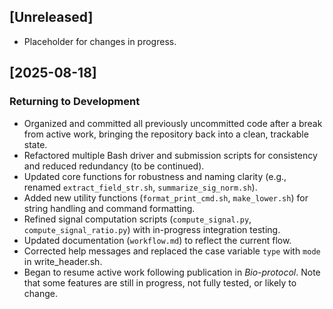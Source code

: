 ## [Unreleased]
- Placeholder for changes in progress.

## [2025-08-18]
### Returning to Development
- Organized and committed all previously uncommitted code after a break from active work, bringing the repository back into a clean, trackable state.
- Refactored multiple Bash driver and submission scripts for consistency and reduced redundancy (to be continued).
- Updated core functions for robustness and naming clarity (e.g., renamed `extract_field_str.sh`, `summarize_sig_norm.sh`).
- Added new utility functions (`format_print_cmd.sh`, `make_lower.sh`) for string handling and command formatting.
- Refined signal computation scripts (`compute_signal.py`, `compute_signal_ratio.py`) with in-progress integration testing.
- Updated documentation (`workflow.md`) to reflect the current flow.
- Corrected help messages and replaced the case variable `type` with `mode` in write_header.sh.
- Began to resume active work following publication in *Bio-protocol*. Note that some features are still in progress, not fully tested, or likely to change.